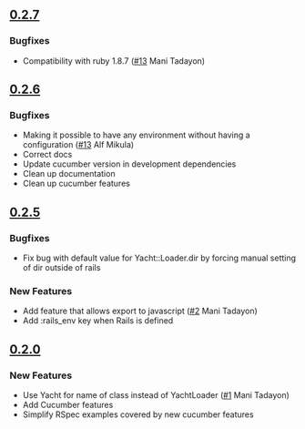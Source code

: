 ## [0.2.7](https://github.com/attinteractive/yacht/compare/0.2.6...0.2.7)

### Bugfixes
* Compatibility with ruby 1.8.7 ([#13](https://github.com/attinteractive/yacht/pull/13) Mani Tadayon)

## [0.2.6](https://github.com/attinteractive/yacht/compare/0.2.5...0.2.6)

### Bugfixes
* Making it possible to have any environment without having a configuration ([#13](https://github.com/attinteractive/yacht/pull/13) Alf Mikula)
* Correct docs
* Update cucumber version in development dependencies
* Clean up documentation
* Clean up cucumber features


## [0.2.5](https://github.com/attinteractive/yacht/compare/0.2.0...0.2.5)

### Bugfixes
* Fix bug with default value for Yacht::Loader.dir by forcing manual setting of dir outside of rails

### New Features
* Add feature that allows export to javascript ([#2](https://github.com/attinteractive/yacht/issues/2) Mani Tadayon)
* Add :rails_env key when Rails is defined


## [0.2.0](https://github.com/attinteractive/yacht/compare/0.1.2...0.2.0)

### New Features
* Use Yacht for name of class instead of YachtLoader
 ([#1](https://github.com/attinteractive/yacht/issues/1) Mani Tadayon)
* Add Cucumber features
* Simplify RSpec examples covered by new cucumber features